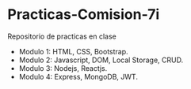 # Practicas-Comision-7i
Repositorio de practicas en clase
 - Modulo 1: HTML, CSS, Bootstrap.
 - Modulo 2: Javascript, DOM, Local Storage, CRUD.
 - Modulo 3: Nodejs, Reactjs.
 - Modulo 4: Express, MongoDB, JWT.
